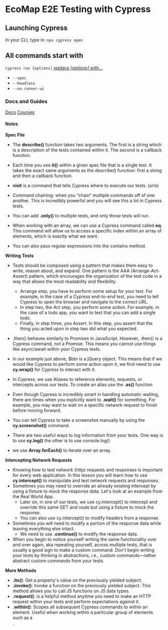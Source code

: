 # EcoMap E2E Testing with Cypress

## Launching Cypress
In your CLI, type in:
`npx cypress open`

## All commands start with
`cypress run [options]`
_[replace [options] with...](https://docs.cypress.io/guides/guides/command-line)_
- `--spec` </br >
- `--headless`
- `--no-runner-ui`


### Docs and Guides
[Docs](https://docs.cypress.io/guides/overview/why-cypress)
[Courses](https://learn.cypress.io/#courses)

#### Notes
**Spec File**
- The **describe()** function takes two arguments. The first is a string which is a description of the tests contained within it. The second is a callback function. 

- Each time you see **it()** within a given spec file that is a single test. It takes the exact same arguments as the describe() function: first a string and then a callback function. 

- **visit** is a command that tells Cypress where to execute our tests. (urls)

- Command chaining: when you “chain” multiple commands off of one another. This is incredibly powerful and you will see this a lot in Cypress tests.

- You can add **.only()** to multiple tests, and only those tests will run.

- When working with an array, we can use a Cypress command called **eq**. This command will allow us to access a specific index within an array of elements, which is exactly what we want.

- You can also pass regular expressions into the contains method. 

**Writing Tests**
- Tests should be composed using a pattern that makes them easy to write, reason about, and expand. One pattern is the AAA (Arrange-Act-Assert) pattern, which encourages the organization of the test code in a way that allows the most readability and flexibility.
    - Arrange step, you have to perform some setup for your test. For example, in the case of a Cypress end-to-end test, you need to tell Cypress to open the browser and navigate to the correct URL.
    - In step two, the Act step, you perform some action. For example, in the case of a todo app, you want to test that you can add a single todo.
    - Finally, in step three, you Assert. In this step, you assert that the thing you acted upon in step two did what you expected.

- .then() behaves similarly to Promises in JavaScript. However, .then() is a Cypress command, not a Promise. This means you cannot use things like async/await within your Cypress tests.

- In our example just above, $btn is a jQuery object. This means that if we would like Cypress to perform some action upon it, we first need to use **cy.wrap()** for Cypress to interact with it.
- In Cypress, we use Aliases to reference elements, requests, or intercepts across our tests. To create an alias use the **.as()** function
- Even though Cypress is incredibly smart in handling automatic waiting, there are times when you explicitly want to **.wait()** for something. For example, you may want to wait on a specific network request to finish before moving forward.
- You can tell Cypress to take a screenshot manually by using the **cy.screenshot()** command.
- There are two useful ways to log information from your tests. One way is to use **cy.log()** the other is to use console.log()
- we use **Array.forEach()** to iterate over an array.

**Intercepting Network Requests**
- Knowing how to test network (http) requests and responses is important for every web application. In this lesson you will learn how to use **cy.intercept()** to manipulate and test network requests and responses.
- Sometimes you may need to override an already existing intercept by using a fixture to mock the response data. Let's look at an example from the Real World App.
    - Later on, in one of our tests, we use cy.intercept() to intercept and override this same GET and route but using a fixture to mock the response.
    - You can also use cy.intercept() to modify headers from a response.
- Sometimes you will need to modify a portion of the response data while leaving everything else intact.
    - We need to use **.continue()** to modify the response data.
- When you begin to notice yourself writing the same functionality over and over again, aka repeating yourself, across multiple tests, that is usually a good sign to make a custom command. Don't begin writing your tests by thinking in abstractions, i.e., custom commands—rather abstract custom commands from your tests.

**More Methods**
- **.its()**: Get a property's value on the previously yielded subject.
- **.invoke()**: Invoke a function on the previously yielded subject. This method allows you to call JS functions on JS data types.
- **.request()**: is a helpful method anytime you need to make an HTTP request within your tests and perform expectations against it.
- **.within()**: Scopes all subsequent Cypress commands to within an element. Useful when working within a particular group of elements such as a <form>.

